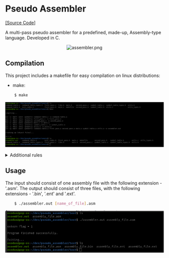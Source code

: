 # Pseudo Assembler

[[Source Code]][src]

[src]:          ./source

A multi-pass pseudo assembler for a predefined, made-up, Assembly-type language.
Developed in C.

<p align="center">
<img src="./images/assembler.png" alt="assembler.png" width="499" height="133">
</p>

## Compilation

This project includes a makefile for easy compilation on linux distributions:

* make:

```sh
    $ make
```

<p align="center">
  <img src="./images/make.png" alt="make.png" width="738">
</p>

<details><summary>Additional rules</summary>

</br>

* compile:

```sh
    $ make compile
```

<p align="center">
  <img src="./images/compile.png" alt="compile.png" width="738">
</p>

* clean:

```sh
    $ make clean
```

<p align="center">
  <img src="./images/clean.png" alt="clean.png" width="738">
</p>

* rm:

```sh
    $ make rm
```

<p align="center">
  <img src="./images/rm.png" alt="rm.png" width="738">
</p>

* full_clean:

```sh
    $ make full_clean
```

<p align="center">
  <img src="./images/full_clean.png" alt="full_clean.png" width="738">
</p>

</details>

## Usage

The input should consist of one assembly file with the following extension - '.asm'.
The output should consist of three files, with the following extensions - '.bin', '.ent' and '.ext'.

```sh
    $ ./assembler.out [name_of_file].asm
```

<p align="center">
  <img src="./images/example_run.png" alt="example_run.png" width="738">
</p>
